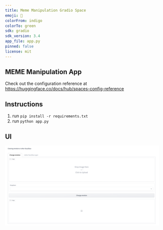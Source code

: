 ```yaml
---
title: Meme Manipulation Gradio Space
emoji: 🏃
colorFrom: indigo
colorTo: green
sdk: gradio
sdk_version: 3.4
app_file: app.py
pinned: false
license: mit
---
```


## MEME Manipulation App

Check out the configuration reference at https://huggingface.co/docs/hub/spaces-config-reference

## Instructions

1. run `pip install -r requirements.txt`
2. run `python app.py`
## UI

![UI](UI.png "UI")
